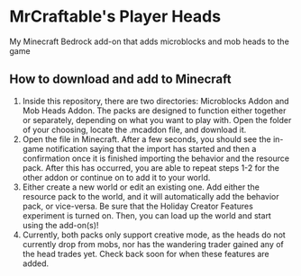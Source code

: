 # MrCraftable's Player Heads
My Minecraft Bedrock add-on that adds microblocks and mob heads to the game
## How to download and add to Minecraft
1. Inside this repository, there are two directories: Microblocks Addon and Mob Heads Addon. The packs are designed to function either together or separately, depending on what you want to play with. Open the folder of your choosing, locate the .mcaddon file, and download it.
2. Open the file in Minecraft. After a few seconds, you should see the in-game notification saying that the import has started and then a confirmation once it is finished importing the behavior and the resource pack. After this has occurred, you are able to repeat steps 1-2 for the other addon or continue on to add it to your world.
3. Either create a new world or edit an existing one. Add either the resource pack to the world, and it will automatically add the behavior pack, or vice-versa. Be sure that the Holiday Creator Features experiment is turned on. Then, you can load up the world and start using the add-on(s)!
4. Currently, both packs only support creative mode, as the heads do not currently drop from mobs, nor has the wandering trader gained any of the head trades yet. Check back soon for when these features are added.
